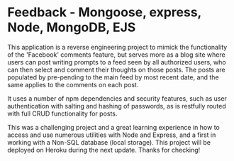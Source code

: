 # Feedback - Mongoose, express, Node, MongoDB, EJS

This application is a reverse engineering project to mimick the functionality of the 'Facebook'
comments feature, but serves more as a blog site where users can post writing prompts to a feed seen by all authorized users, who can then select and comment their thoughts on those posts. The posts are populated by pre-pending to the main feed by most recent date, and the same applies to the comments on each post. 

It uses a number of npm dependencies and security features, such as user authentication with salting and hashing of passwords, as is restfully routed with full CRUD functionality for posts. 

This was a challenging project and a great learning experience in how to access and use numerous utilities with Node and Express, and a first in working with a Non-SQL database (local storage). This project will be deployed on Heroku during the next update. Thanks for checking!
